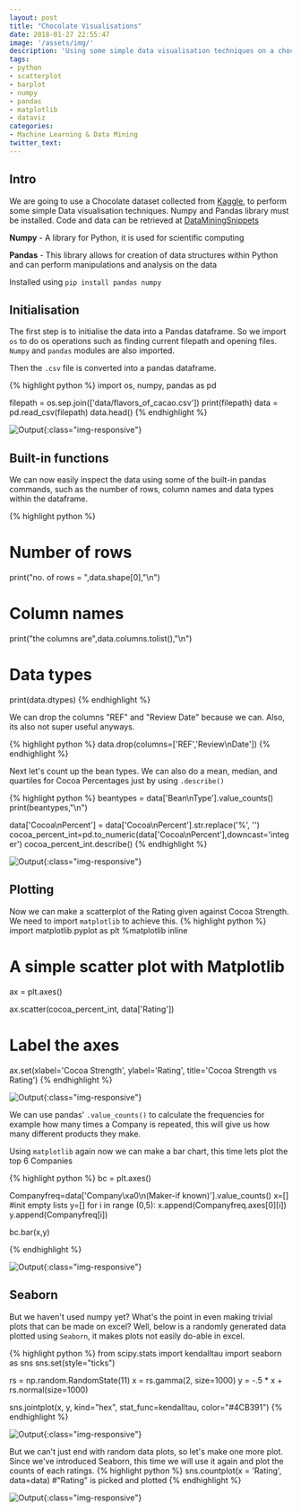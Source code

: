 ```yaml
---
layout: post
title: "Chocolate Visualisations"
date: 2018-01-27 22:55:47
image: '/assets/img/'
description: 'Using some simple data visualisation techniques on a chocolate dataset'
tags:
- python
- scatterplot
- barplot
- numpy
- pandas
- matplotlib
- dataviz
categories:
- Machine Learning & Data Mining 
twitter_text: 
---
```


## Intro
We are going to use a Chocolate dataset collected from [Kaggle](https://www.kaggle.com/rtatman/chocolate-bar-ratings/data), to perform some simple Data visualisation techniques.
Numpy and Pandas library must be installed. Code and data can be retrieved at [DataMiningSnippets](https://github.com/jimmyjoseph1295/DataMiningSnippets)

**Numpy** - A library for Python, it is used for scientific computing

**Pandas** - This library allows for creation of data structures within Python and can perform manipulations and analysis on the data

Installed using `pip install pandas numpy`

## Initialisation
The first step is to initialise the data into a Pandas dataframe.
So we import `os` to do os operations such as finding current filepath and opening files.
`Numpy` and `pandas` modules are also imported.

Then the `.csv` file is converted into a pandas dataframe.

{% highlight python %}
import os, numpy, pandas as pd

filepath = os.sep.join(['data/flavors_of_cacao.csv'])
print(filepath)
data = pd.read_csv(filepath)
data.head()
{% endhighlight %}

![Output](/assets/img/DataMiningSnippets/1.png){:class="img-responsive"}

## Built-in functions
We can now easily inspect the data using some of the built-in pandas commands, such as the number of rows, column names and data types within the dataframe.

{% highlight python %}
# Number of rows
print("no. of rows = ",data.shape[0],"\n")

# Column names
print("the columns are",data.columns.tolist(),"\n")

# Data types
print(data.dtypes)
{% endhighlight %}

We can drop the columns "REF" and "Review Date" because we can. Also, its also not super useful anyways. 

{% highlight python %}
data.drop(columns=['REF','Review\nDate'])
{% endhighlight %}

Next let's count up the bean types. 
We can also do a mean, median, and quartiles for Cocoa Percentages just by using `.describe()`

{% highlight python %}
beantypes = data['Bean\nType'].value_counts()
print(beantypes,"\n")

data['Cocoa\nPercent'] = data['Cocoa\nPercent'].str.replace('%', '')
cocoa_percent_int=pd.to_numeric(data['Cocoa\nPercent'],downcast='integer')
cocoa_percent_int.describe()
{% endhighlight %}

![Output](/assets/img/DataMiningSnippets/7.png){:class="img-responsive"}

## Plotting

Now we can make a scatterplot of the Rating given against Cocoa Strength. We need to import `matplotlib` to achieve this.
{% highlight python %}
import matplotlib.pyplot as plt
%matplotlib inline

# A simple scatter plot with Matplotlib
ax = plt.axes()

ax.scatter(cocoa_percent_int, data['Rating'])

# Label the axes
ax.set(xlabel='Cocoa Strength',
       ylabel='Rating',
       title='Cocoa Strength vs Rating')
{% endhighlight %}

![Output](/assets/img/DataMiningSnippets/2.png){:class="img-responsive"}

We can use pandas' `.value_counts()` to calculate the frequencies for example how many times a Company is repeated, this will give us how many different products they make.

Using `matplotlib` again now we can make a bar chart, this time lets plot the top 6 Companies

{% highlight python %}
bc = plt.axes()

Companyfreq=data['Company\xa0\n(Maker-if known)'].value_counts()
x=[] #init empty lists
y=[]
for i in range (0,5):
    x.append(Companyfreq.axes[0][i])
    y.append(Companyfreq[i])
    
bc.bar(x,y)

{% endhighlight %}

![Output](/assets/img/DataMiningSnippets/3.png){:class="img-responsive"}

## Seaborn

But we haven't used numpy yet? What's the point in even making trivial plots that can be made on excel? Well, below is a randomly generated data plotted using `Seaborn`, it makes plots not easily do-able in excel.

{% highlight python %}
from scipy.stats import kendalltau
import seaborn as sns
sns.set(style="ticks")

rs = np.random.RandomState(11)
x = rs.gamma(2, size=1000)
y = -.5 * x + rs.normal(size=1000)

sns.jointplot(x, y, kind="hex", stat_func=kendalltau, color="#4CB391")
{% endhighlight %}

![Output](/assets/img/DataMiningSnippets/5.png){:class="img-responsive"}

But we can't just end with random data plots, so let's make one more plot. Since we've introduced Seaborn, this time we will use it again and plot the counts of each ratings.
{% highlight python %}
sns.countplot(x = 'Rating', data=data) #"Rating" is picked and plotted
{% endhighlight %}

![Output](/assets/img/DataMiningSnippets/6.png){:class="img-responsive"}









